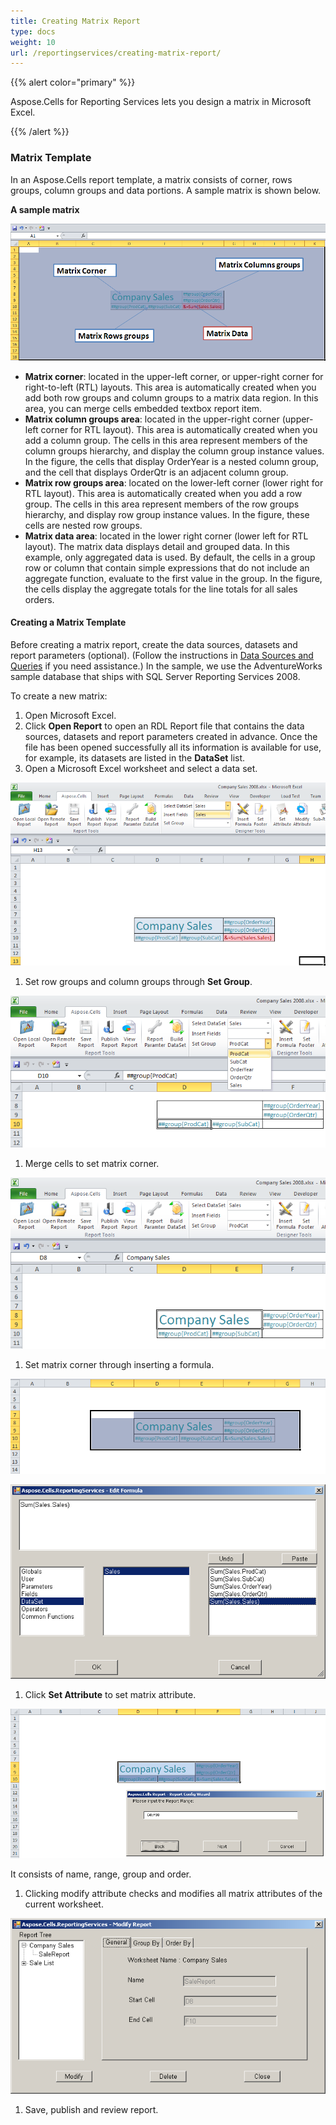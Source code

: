 ```yaml
---
title: Creating Matrix Report
type: docs
weight: 10
url: /reportingservices/creating-matrix-report/
---
```


{{% alert color="primary" %}} 

Aspose.Cells for Reporting Services lets you design a matrix in Microsoft Excel. 

{{% /alert %}} 
### **Matrix Template**
In an Aspose.Cells report template, a matrix consists of corner, rows groups, column groups and data portions. A sample matrix is shown below.

**A sample matrix** 

![todo:image_alt_text](creating-matrix-report_1.png)

- **Matrix corner**: located in the upper-left corner, or upper-right corner for right-to-left (RTL) layouts. This area is automatically created when you add both row groups and column groups to a matrix data region. In this area, you can merge cells embedded textbox report item.
- **Matrix column groups area**: located in the upper-right corner (upper-left corner for RTL layout). This area is automatically created when you add a column group. The cells in this area represent members of the column groups hierarchy, and display the column group instance values. In the figure, the cells that display OrderYear is a nested column group, and the cell that displays OrderQtr is an adjacent column group.
- **Matrix row groups area**: located on the lower-left corner (lower right for RTL layout). This area is automatically created when you add a row group. The cells in this area represent members of the row groups hierarchy, and display row group instance values. In the figure, these cells are nested row groups.
- **Matrix data area**: located in the lower right corner (lower left for RTL layout). The matrix data displays detail and grouped data. In this example, only aggregated data is used. By default, the cells in a group row or column that contain simple expressions that do not include an aggregate function, evaluate to the first value in the group. In the figure, the cells display the aggregate totals for the line totals for all sales orders.
#### **Creating a Matrix Template**
Before creating a matrix report, create the data sources, datasets and report parameters (optional). (Follow the instructions in [Data Sources and Queries](/cells/reportingservices/data-sources-and-queries/) if you need assistance.) In the sample, we use the AdventureWorks sample database that ships with SQL Server Reporting Services 2008.

To create a new matrix:

1. Open Microsoft Excel.
1. Click **Open Report** to open an RDL Report file that contains the data sources, datasets and report parameters created in advance.
   Once the file has been opened successfully all its information is available for use, for example, its datasets are listed in the **DataSet** list.
1. Open a Microsoft Excel worksheet and select a data set. 

![todo:image_alt_text](creating-matrix-report_2.png)




1. Set row groups and column groups through **Set Group**. 

![todo:image_alt_text](creating-matrix-report_3.png)




1. Merge cells to set matrix corner.

![todo:image_alt_text](creating-matrix-report_4.png)




1. Set matrix corner through inserting a formula. 

![todo:image_alt_text](creating-matrix-report_5.png)




![todo:image_alt_text](creating-matrix-report_6.png)




1. Click **Set Attribute** to set matrix attribute. 

![todo:image_alt_text](creating-matrix-report_7.png)



It consists of name, range, group and order.

1. Clicking modify attribute checks and modifies all matrix attributes of the current worksheet.

![todo:image_alt_text](creating-matrix-report_8.png)




1. Save, publish and review report.
